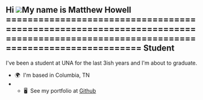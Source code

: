 Hi ![](https://user-images.githubusercontent.com/18350557/176309783-0785949b-9127-417c-8b55-ab5a4333674e.gif)My name is Matthew Howell ==================================================================================================================================
Student
-------  
I've been a student at UNA for the last 3ish years and I'm about to graduate. 
* 🌍  I'm based in Columbia, TN
* * 🖥️  See my portfolio at [Github](http://github.com/mattimus11/mattimus11)

